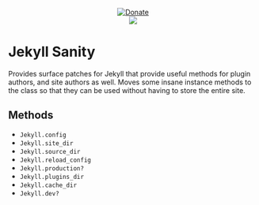 <p align=center>
  <a href=https://goo.gl/BhrgjW>
    <img src=https://envygeeks.io/badges/paypal-large_1.png alt=Donate>
  </a>
  <br>
  <a href=https://travis-ci.org/envygeeks/jekyll-sanity>
    <img src="https://travis-ci.org/envygeeks/jekyll-sanity.svg?branch=master">
  </a>
</div>

# Jekyll Sanity

Provides surface patches for Jekyll that provide useful methods for plugin authors, and site authors as well.  Moves some insane instance methods to the class so that they can be used without having to store the entire site.

## Methods

* `Jekyll.config`
* `Jekyll.site_dir`
* `Jekyll.source_dir`
* `Jekyll.reload_config`
* `Jekyll.production?`
* `Jekyll.plugins_dir`
* `Jekyll.cache_dir`
* `Jekyll.dev?`

